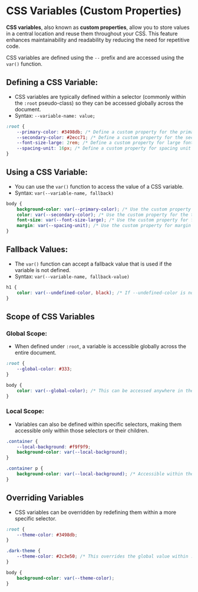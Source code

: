 # CSS Variables (Custom Properties)

**CSS variables**, also known as **custom properties**, allow you to store values in a central location and reuse them throughout your CSS. This feature enhances maintainability and readability by reducing the need for repetitive code.

CSS variables are defined using the `--` prefix and are accessed using the `var()` function.

## Defining a CSS Variable:

* CSS variables are typically defined within a selector (commonly within the `:root` pseudo-class) so they can be accessed globally across the document.
* Syntax: `--variable-name: value;`
```css
:root {
    --primary-color: #3498db; /* Define a custom property for the primary color */
    --secondary-color: #2ecc71; /* Define a custom property for the secondary color */
    --font-size-large: 2rem; /* Define a custom property for large font size */
    --spacing-unit: 16px; /* Define a custom property for spacing unit */
}
```

## Using a CSS Variable:

* You can use the `var()` function to access the value of a CSS variable.
* Syntax: `var(--variable-name, fallback)`

```css
body {
    background-color: var(--primary-color); /* Use the custom property for the background color */
    color: var(--secondary-color); /* Use the custom property for the text color */
    font-size: var(--font-size-large); /* Use the custom property for font size */
    margin: var(--spacing-unit); /* Use the custom property for margin */
}

```

## Fallback Values:

* The `var()` function can accept a fallback value that is used if the variable is not defined.
* Syntax: `var(--variable-name, fallback-value)`

```css
h1 {
    color: var(--undefined-color, black); /* If --undefined-color is not defined, use black as the fallback */
}
```

## Scope of CSS Variables

### Global Scope:

* When defined under `:root`, a variable is accessible globally across the entire document.

```css
:root {
    --global-color: #333;
}

body {
    color: var(--global-color); /* This can be accessed anywhere in the document */
}

```

### Local Scope:

* Variables can also be defined within specific selectors, making them accessible only within those selectors or their children.

```css
.container {
    --local-background: #f9f9f9;
    background-color: var(--local-background);
}

.container p {
    background-color: var(--local-background); /* Accessible within the container and its children */
}

```

## Overriding Variables

* CSS variables can be overridden by redefining them within a more specific selector.
```css
:root {
    --theme-color: #3498db;
}

.dark-theme {
    --theme-color: #2c3e50; /* This overrides the global value within .dark-theme */
}

body {
    background-color: var(--theme-color);
}

```